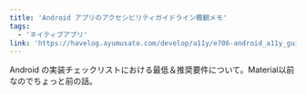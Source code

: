 ```yaml
---
title: 'Android アプリのアクセシビリティガイドライン概観メモ'
tags:
  - 'ネイティブアプリ'
link: 'https://havelog.ayumusato.com/develop/a11y/e706-android_a11y_guidelines.html'
---
```


Android の実装チェックリストにおける最低＆推奨要件について。Material以前なのでちょっと前の話。